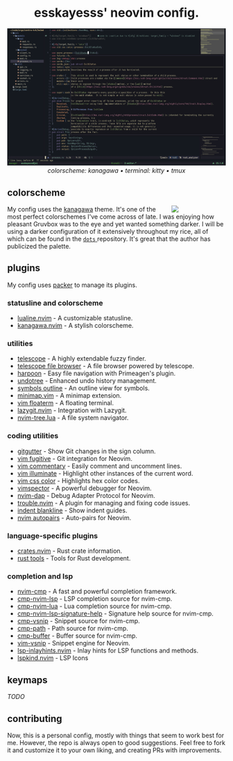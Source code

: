 <h1 align="center">
  esskayesss' neovim config.
</h1>

<p align="center">
  <img src="res/version1.x_1.png">
  <br>
  <i>colorscheme: kanagawa • terminal: kitty • tmux</i>
</p>

## colorscheme

<div>
  <img src="https://github.com/rebelot/kanagawa.nvim/blob/master/kanagawa@2x.png" align="right" width="125px">
  <p>
    My config uses the <a href="https://github.com/rebelot/kanagawa.nvim">kanagawa</a> theme. It's one of the most perfect colorschemes I've come across of late.
    I was enjoying how pleasant Gruvbox was to the eye and yet wanted something darker. I will be using a darker configuration of it extensively throughout my rice, all of which can be 
    found in the <a href="https://github.com/esskayesss/dots"> <code>dots</code> </a> repository. It's great that the author has publicized the palette.
  </p>
</div>

## plugins

My config uses [packer](https://github.com/wbthomason/packer.nvim) to manage its plugins.

### statusline and colorscheme
- [lualine.nvim](https://github.com/nvim-lualine/lualine.nvim) - A customizable statusline.
- [kanagawa.nvim](https://github.com/rebelot/kanagawa.nvim) - A stylish colorscheme.

### utilities
- [telescope](https://github.com/nvim-telescope/telescope.nvim) - A highly extendable fuzzy finder.
- [telescope file browser](https://github.com/nvim-telescope/telescope-file-browser.nvim) - A file browser powered by telescope.
- [harpoon](https://github.com/theprimeagen/harpoon) - Easy file navigation with Primeagen's plugin.
- [undotree](https://github.com/mbbill/undotree) - Enhanced undo history management.
- [symbols outline](https://github.com/simrat39/symbols-outline.nvim) - An outline view for symbols.
- [minimap.vim](https://github.com/wfxr/minimap.vim) - A minimap extension.
- [vim floaterm](https://github.com/voldikss/vim-floaterm) - A floating terminal.
- [lazygit.nvim](https://github.com/kdheepak/lazygit.nvim) - Integration with Lazygit.
- [nvim-tree.lua](https://github.com/nvim-tree/nvim-tree.lua) - A file system navigator.

### coding utilities
- [gitgutter](https://github.com/airblade/vim-gitgutter) - Show Git changes in the sign column.
- [vim fugitive](https://github.com/tpope/vim-fugitive) - Git integration for Neovim.
- [vim commentary](https://github.com/tpope/vim-commentary) - Easily comment and uncomment lines.
- [vim illuminate](https://github.com/RRethy/vim-illuminate) - Highlight other instances of the current word.
- [vim css color](https://github.com/ap/vim-css-color) - Highlights hex color codes.
- [vimspector](https://github.com/puremourning/vimspector) - A powerful debugger for Neovim.
- [nvim-dap](https://github.com/mfussenegger/nvim-dap) - Debug Adapter Protocol for Neovim.
- [trouble.nvim](https://github.com/folke/trouble.nvim) - A plugin for managing and fixing code issues.
- [indent blankline](https://github.com/lukas-reineke/indent-blankline.nvim) - Show indent guides.
- [nvim autopairs](https://github.com/windwp/nvim-autopairs) - Auto-pairs for Neovim.

### language-specific plugins
- [crates.nvim](https://github.com/saecki/crates.nvim) - Rust crate information.
- [rust tools](https://github.com/simrat39/rust-tools.nvim) - Tools for Rust development.

### completion and lsp
- [nvim-cmp](https://github.com/hrsh7th/nvim-cmp) - A fast and powerful completion framework.
- [cmp-nvim-lsp](https://github.com/hrsh7th/cmp-nvim-lsp) - LSP completion source for nvim-cmp.
- [cmp-nvim-lua](https://github.com/hrsh7th/cmp-nvim-lua) - Lua completion source for nvim-cmp.
- [cmp-nvim-lsp-signature-help](https://github.com/hrsh7th/cmp-nvim-lsp-signature-help) - Signature help source for nvim-cmp.
- [cmp-vsnip](https://github.com/hrsh7th/cmp-vsnip) - Snippet source for nvim-cmp.
- [cmp-path](https://github.com/hrsh7th/cmp-path) - Path source for nvim-cmp.
- [cmp-buffer](https://github.com/hrsh7th/cmp-buffer) - Buffer source for nvim-cmp.
- [vim-vsnip](https://github.com/hrsh7th/vim-vsnip) - Snippet engine for Neovim.
- [lsp-inlayhints.nvim](https://github.com/lvimuser/lsp-inlayhints.nvim) - Inlay hints for LSP functions and methods.
- [lspkind.nvim](https://github.com/onsails/lspkind.nvim) - LSP Icons

## keymaps

*TODO*


## contributing

Now, this is a personal config, mostly with things that seem to work best for me. However, the repo is always open to good suggestions. 
Feel free to fork it and customize it to your own liking, and creating PRs with improvements.
